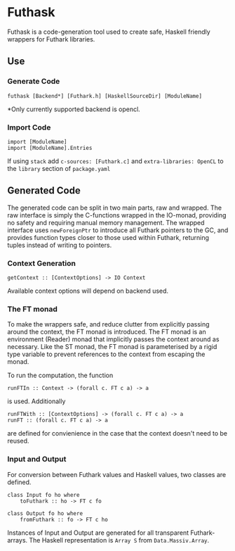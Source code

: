 # Futhask

Futhask is a code-generation tool used to create safe, Haskell friendly wrappers for Futhark libraries.

## Use
### Generate Code
    futhask [Backend*] [Futhark.h] [HaskellSourceDir] [ModuleName]

\*Only currently supported backend is opencl.


### Import Code
    import [ModuleName]
    import [ModuleName].Entries
    
If using `stack` add `c-sources: [Futhark.c]` and `extra-libraries: OpenCL` to the `library` section of `package.yaml`

## Generated Code
The generated code can be split in two main parts, raw and wrapped. The raw interface is simply the C-functions wrapped in the IO-monad, providing no safety and requiring manual memory management. The wrapped interface uses `newForeignPtr` to introduce all Futhark pointers to the GC, and provides function types closer to those used within Futhark, returning tuples instead of writing to pointers.

### Context Generation
    getContext :: [ContextOptions] -> IO Context

Available context options will depend on backend used.

### The FT monad
To make the wrappers safe, and reduce clutter from explicitly passing around the context, the FT monad is introduced. The FT monad is an environment (Reader) monad that implicitly passes the context around as necessary. Like the ST monad, the FT monad is parameterised by a rigid type variable to prevent references to the context from escaping the monad.

To run the computation, the function

    runFTIn :: Context -> (forall c. FT c a) -> a

is used. Additionally

    runFTWith :: [ContextOptions] -> (forall c. FT c a) -> a
    runFT :: (forall c. FT c a) -> a

are defined for convienience in the case that the context doesn't need to be reused.

### Input and Output
For conversion between Futhark values and Haskell values, two classes are defined.

    class Input fo ho where
        toFuthark :: ho -> FT c fo 

    class Output fo ho where
        fromFuthark :: fo -> FT c ho

Instances of Input and Output are generated for all transparent Futhark-arrays. The Haskell representation is `Array S` from `Data.Massiv.Array`.
